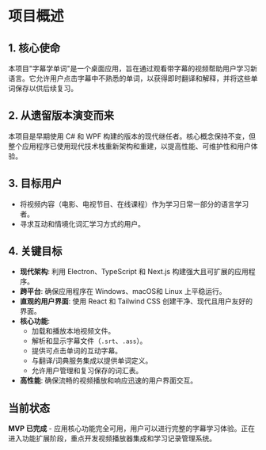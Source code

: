 # 项目概述

## 1. 核心使命

本项目"字幕学单词"是一个桌面应用，旨在通过观看带字幕的视频帮助用户学习新语言。它允许用户点击字幕中不熟悉的单词，以获得即时翻译和解释，并将这些单词保存以供后续复习。

## 2. 从遗留版本演变而来

本项目是早期使用 C# 和 WPF 构建的版本的现代继任者。核心概念保持不变，但整个应用程序已使用现代技术栈重新架构和重建，以提高性能、可维护性和用户体验。

## 3. 目标用户

- 将视频内容（电影、电视节目、在线课程）作为学习日常一部分的语言学习者。
- 寻求互动和情境化词汇学习方式的用户。

## 4. 关键目标

- **现代架构**: 利用 Electron、TypeScript 和 Next.js 构建强大且可扩展的应用程序。
- **跨平台**: 确保应用程序在 Windows、macOS和 Linux 上平稳运行。
- **直观的用户界面**: 使用 React 和 Tailwind CSS 创建干净、现代且用户友好的界面。
- **核心功能**:
    - 加载和播放本地视频文件。
    - 解析和显示字幕文件（`.srt`、`.ass`）。
    - 提供可点击单词的互动字幕。
    - 与翻译/词典服务集成以提供单词定义。
    - 允许用户管理和复习保存的词汇表。
- **高性能**: 确保流畅的视频播放和响应迅速的用户界面交互。

## 当前状态

**MVP 已完成** - 应用核心功能完全可用，用户可以进行完整的字幕学习体验。正在进入功能扩展阶段，重点开发视频播放器集成和学习记录管理系统。
